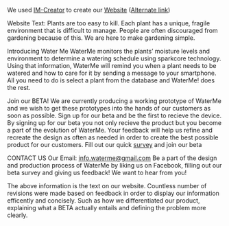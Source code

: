 We used [IM-Creator](http://app.imcreator.com/) to create our [Website](http://www.i-m.mx/waterme/waterme/) ([Alternate link](http://www.i-m.mx/waterme/gardening/))

Website Text:
Plants are too easy to kill. Each plant has a unique, fragile environment that is difficult to manage. People are often discouraged from gardening because of this. We are here to make gardening simple.
 
 Introducing Water Me
WaterMe monitors the plants’ moisture levels and environment to determine a watering schedule using sparkcore technology.  Using that information, WaterMe will remind you when a plant needs to be watered and how to care for it by sending a message to your smartphone.  All you need to do is select a plant from the database and WaterMe! does the rest. 
 
 Join our BETA!
We are currently producing a working prototype of WaterMe and we wish to get these prototypes into the hands of our customers as soon  as possible. Sign up for our beta and be the first to recieve the device. By signing up for our beta you not only recieve the product but you become a part of the evolution of WaterMe. Your feedback will help us refine and recreate the design as often as needed in order to create the best possible product for our customers.
Fill out our quick [survey](https://docs.google.com/forms/d/1IgF8gaBSciwWvej-8zESSgI8rgCIdKEvVgFybbuxAIE/viewform) and join our beta

CONTACT US
Our Email: info.waterme@gmail.com
Be a part of the design and production process of WaterMe by liking us on Facebook, filling out our beta survey and giving us feedback! We want to hear from you! 
 
The above information is the text on our website. Countless number of revisions were made based on feedback in order to display our information efficently and concisely. 
Such as how we differentiated our product, explaining what a BETA actually entails and defining the problem more clearly.
